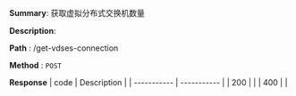 **Summary**: 获取虚拟分布式交换机数量

**Description**:

**Path** : /get-vdses-connection

**Method** : `POST`

**Response**
| code      | Description |
| ----------- | ----------- |
|  200   |       |
|  400   |       |

